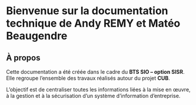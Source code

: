 # Bienvenue sur la documentation technique de Andy REMY et Matéo Beaugendre

## À propos

Cette documentation a été créée dans le cadre du **BTS SIO – option SISR**.  
Elle regroupe l’ensemble des travaux réalisés autour du projet **CUB**.

L’objectif est de centraliser toutes les informations liées à la mise en œuvre, à la gestion et à la sécurisation d’un système d’information d’entreprise.